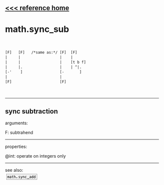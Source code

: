 [<<< reference home](ceammc_lib.md)
---

# math.sync_sub

```


[F]   [F]   /*same as:*/ [F]  [F]
|     |                  |    |
|     |                  |    [t b f]
|     |.                 |    | ^|.
[-'    ]                 [-       ]
|                        |
[F]                      [F]

            
```
---
sync subtraction
---
arguments:

F: subtrahend<br>

---
properties:

@int: operate on integers only<br>

---
see also:<br>
[![math.sync_add](img/object_math.sync_add.png)](math.sync_add.md)
